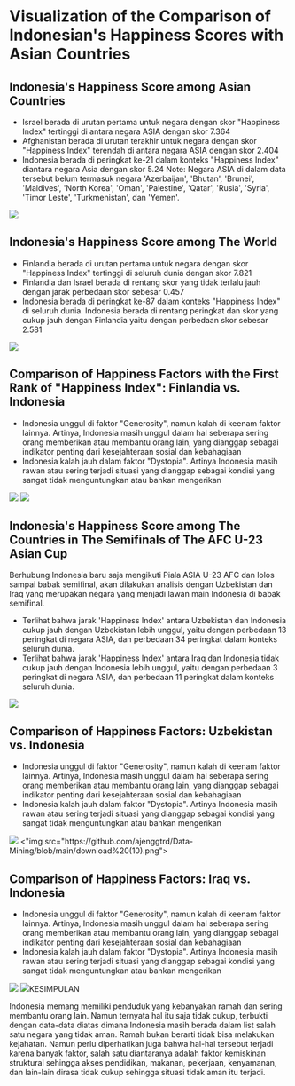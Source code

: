 # Visualization of the Comparison of Indonesian's Happiness Scores with Asian Countries

## Indonesia's Happiness Score among Asian Countries
- Israel berada di urutan pertama untuk negara dengan skor "Happiness Index" tertinggi di antara negara ASIA dengan skor 7.364
- Afghanistan berada di urutan terakhir untuk negara dengan skor "Happiness Index" terendah di antara negara ASIA dengan skor 2.404
- Indonesia berada di peringkat ke-21 dalam konteks "Happiness Index" diantara negara Asia dengan skor 5.24
Note: Negara ASIA di dalam data tersebut belum termasuk negara 'Azerbaijan', 'Bhutan', 'Brunei', 'Maldives', 'North Korea', 'Oman', 'Palestine', 'Qatar', 'Rusia', 'Syria', 'Timor Leste', 'Turkmenistan', dan 'Yemen'.
<img src="https://github.com/ajenggtrd/Data-Mining/blob/main/download%20(7).png">

## Indonesia's Happiness Score among The World
- Finlandia berada di urutan pertama untuk negara dengan skor "Happiness Index" tertinggi di seluruh dunia dengan skor 7.821
- Finlandia dan Israel berada di rentang skor yang tidak terlalu jauh dengan jarak perbedaan skor sebesar 0.457
- Indonesia berada di peringkat ke-87 dalam konteks "Happiness Index" di seluruh dunia. Indonesia berada di rentang peringkat dan skor yang cukup jauh dengan Finlandia yaitu dengan perbedaan skor sebesar 2.581
<img src="https://github.com/ajenggtrd/Data-Mining/blob/main/download%20(6).png">

## Comparison of Happiness Factors with the First Rank of "Happiness Index": Finlandia vs. Indonesia
- Indonesia unggul di faktor "Generosity", namun kalah di keenam faktor lainnya. Artinya, Indonesia masih unggul dalam hal seberapa sering orang memberikan atau membantu orang lain, yang dianggap sebagai indikator penting dari kesejahteraan sosial dan kebahagiaan
- Indonesia kalah jauh dalam faktor "Dystopia". Artinya Indonesia masih rawan atau sering terjadi situasi yang dianggap sebagai kondisi yang sangat tidak menguntungkan atau bahkan mengerikan
<img src="https://github.com/ajenggtrd/Data-Mining/blob/main/download%20(3).png">
<img src="https://github.com/ajenggtrd/Data-Mining/blob/main/download%20(13).png">

## Indonesia's Happiness Score among The Countries in The Semifinals of The AFC U-23 Asian Cup
Berhubung Indonesia baru saja mengikuti Piala ASIA U-23 AFC dan lolos sampai babak semifinal, akan dilakukan analisis dengan Uzbekistan dan Iraq yang merupakan negara yang menjadi lawan main Indonesia di babak semifinal.
- Terlihat bahwa jarak 'Happiness Index' antara Uzbekistan dan Indonesia cukup jauh dengan Uzbekistan lebih unggul, yaitu dengan perbedaan 13 peringkat di negara ASIA, dan perbedaan 34 peringkat dalam konteks seluruh dunia.
- Terlihat bahwa jarak 'Happiness Index' antara Iraq dan Indonesia tidak cukup jauh dengan Indonesia lebih unggul, yaitu dengan perbedaan 3 peringkat di negara ASIA, dan perbedaan 11 peringkat dalam konteks seluruh dunia.
<img src="https://github.com/ajenggtrd/Data-Mining/blob/main/download%20(8).png">

## Comparison of Happiness Factors: Uzbekistan vs. Indonesia
- Indonesia unggul di faktor "Generosity", namun kalah di keenam faktor lainnya. Artinya, Indonesia masih unggul dalam hal seberapa sering orang memberikan atau membantu orang lain, yang dianggap sebagai indikator penting dari kesejahteraan sosial dan kebahagiaan
- Indonesia kalah jauh dalam faktor "Dystopia". Artinya Indonesia masih rawan atau sering terjadi situasi yang dianggap sebagai kondisi yang sangat tidak menguntungkan atau bahkan mengerikan
<img src="https://github.com/ajenggtrd/Data-Mining/blob/main/download%20(9).png">
<"img src="https://github.com/ajenggtrd/Data-Mining/blob/main/download%20(10).png">

## Comparison of Happiness Factors: Iraq vs. Indonesia
- Indonesia unggul di faktor "Generosity", namun kalah di keenam faktor lainnya. Artinya, Indonesia masih unggul dalam hal seberapa sering orang memberikan atau membantu orang lain, yang dianggap sebagai indikator penting dari kesejahteraan sosial dan kebahagiaan
- Indonesia kalah jauh dalam faktor "Dystopia". Artinya Indonesia masih rawan atau sering terjadi situasi yang dianggap sebagai kondisi yang sangat tidak menguntungkan atau bahkan mengerikan
<img src="https://github.com/ajenggtrd/Data-Mining/blob/main/download%20(11).png">
<img src="https://github.com/ajenggtrd/Data-Mining/blob/main/download%20(12).png"?

## KESIMPULAN
Indonesia memang memiliki penduduk yang kebanyakan ramah dan sering membantu orang lain. Namun ternyata hal itu saja tidak cukup, terbukti dengan data-data diatas dimana Indonesia masih berada dalam list salah satu negara yang tidak aman. Ramah bukan berarti tidak bisa melakukan kejahatan. Namun perlu diperhatikan juga bahwa hal-hal tersebut terjadi karena banyak faktor, salah satu diantaranya adalah faktor kemiskinan struktural sehingga akses pendidikan, makanan, pekerjaan, kenyamanan,  dan lain-lain dirasa tidak cukup sehingga situasi tidak aman itu terjadi.
